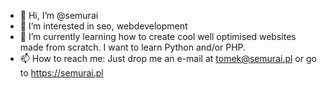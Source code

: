 - 👋 Hi, I’m @semurai
- 👀 I’m interested in seo, webdevelopment
- 🌱 I’m currently learning how to create cool well optimised websites made from scratch. I want to learn Python and/or PHP.
- 📫 How to reach me: Just drop me an e-mail at tomek@semurai.pl or go to https://semurai.pl

<!---
semurai/semurai is a ✨ special ✨ repository because its `README.md` (this file) appears on your GitHub profile.
You can click the Preview link to take a look at your changes.
--->
